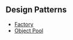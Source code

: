 ## Design Patterns
- [Factory](./DesignPatternsDemo/Patterns/Creational/Factory/README.md)
- [Object Pool](./DesignPatternsDemo/Patterns/Creational/ObjectPool/README.md)
